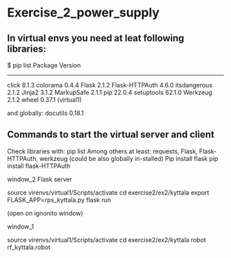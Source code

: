 # Exercise_2_power_supply


## In virtual envs you need at leat following libraries:

$ pip list
Package        Version
-------------- -------
click          8.1.3
colorama       0.4.4
Flask          2.1.2
Flask-HTTPAuth 4.6.0
itsdangerous   2.1.2
Jinja2         3.1.2
MarkupSafe     2.1.1
pip            22.0.4
setuptools     62.1.0
Werkzeug       2.1.2
wheel          0.37.1
(virtual1)

and globally:
docutils       0.18.1

## Commands to start the virtual server and client
Check libraries with: pip list
Among others at least: requests, Flask, Flask-HTTPAuth, werkzeug (could be also globally in-stalled)
Pip install flask
pip install flask-HTTPAuth


window_2 Flask server

source virenvs/virtual1/Scripts/activate
cd exercise2/ex2/kyttala
export FLASK_APP=rps_kyttala.py
flask run

(open on ignonito window)

window_1

source virenvs/virtual1/Scripts/activate
cd exercise2/ex2/kyttala
robot rf_kyttala.robot
